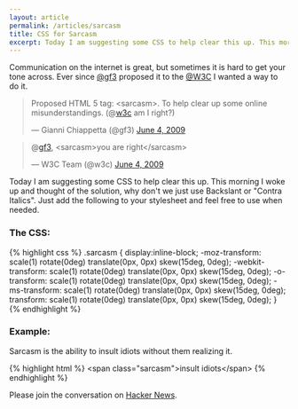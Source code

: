```yaml
---
layout: article
permalink: /articles/sarcasm
title: CSS for Sarcasm
excerpt: Today I am suggesting some CSS to help clear this up. This morning I woke up and thought of the solution, why don't we just use Backslant or "Contra Italics". Just add the following to your stylesheet and feel free to use when needed.
---
```


<p>Communication on the internet is great, but sometimes it is hard to get your tone across. Ever since <a href="https://twitter.com/#!/gf3">@gf3</a> proposed it to the <a href="https://twitter.com/#!/w3c">@W3C</a> I wanted a way to do it.</p>

<blockquote class="twitter-tweet tw-align-center"><p>Proposed HTML 5 tag: &lt;sarcasm&gt;. To help clear up some online misunderstandings. (@<a href="https://twitter.com/w3c">w3c</a> am I right?)</p>&mdash; Gianni Chiappetta (@gf3) <a href="https://twitter.com/gf3/status/2025825142" data-datetime="2009-06-04T04:37:41+00:00">June 4, 2009</a></blockquote>

<blockquote class="twitter-tweet tw-align-center"><p>@<a href="https://twitter.com/gf3">gf3</a>, &lt;sarcasm&gt;you are right&lt;/sarcasm&gt;</p>&mdash; W3C Team (@w3c) <a href="https://twitter.com/w3c/status/2027402192" data-datetime="2009-06-04T08:41:11+00:00">June 4, 2009</a></blockquote>

<p>Today I am suggesting some CSS to help clear this up. This morning I woke up and thought of the solution, why don't we just use Backslant or "Contra Italics". Just add the following to your stylesheet and feel free to use when needed.</p>

<h3>The CSS:</h3>
{% highlight css %}
.sarcasm {
	display:inline-block;
	-moz-transform: scale(1) rotate(0deg) translate(0px, 0px) skew(15deg, 0deg);
	-webkit-transform: scale(1) rotate(0deg) translate(0px, 0px) skew(15deg, 0deg);
	-o-transform: scale(1) rotate(0deg) translate(0px, 0px) skew(15deg, 0deg);
	-ms-transform: scale(1) rotate(0deg) translate(0px, 0px) skew(15deg, 0deg);
	transform: scale(1) rotate(0deg) translate(0px, 0px) skew(15deg, 0deg);
}
{% endhighlight %}

<h3>Example:</h3>
<p>Sarcasm is the ability to <span class="sarcasm">insult idiots</span> without them realizing it.</p>
{% highlight html %}
&lt;span class=&quot;sarcasm&quot;&gt;insult idiots&lt;/span&gt;
{% endhighlight %}

<p>Please join the conversation on <a href="http://news.ycombinator.com/item?id=3699121">Hacker News</a>.</p>
